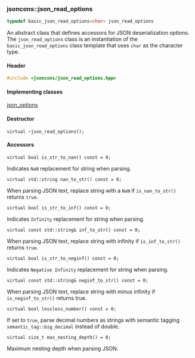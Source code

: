 ### jsoncons::json_read_options

```c++
typedef basic_json_read_options<char> json_read_options
```

An abstract class that defines accessors for JSON deserialization options. The `json_read_options` class is an instantiation of the `basic_json_read_options` class template that uses `char` as the character type.

#### Header
```c++
#include <jsoncons/json_read_options.hpp>
```

#### Implementing classes

[json_options](json_options.md)

#### Destructor

    virtual ~json_read_options();

#### Accessors

    virtual bool is_str_to_nan() const = 0;
Indicates `NaN` replacement for string when parsing.

    virtual std::string nan_to_str() const = 0;
When parsing JSON text, replace string with a `NaN` if `is_nan_to_str()` returns `true`.

    virtual bool is_str_to_inf() const = 0;
Indicates `Infinity` replacement for string when parsing.

    virtual const std::string& inf_to_str() const = 0; 
When parsing JSON text, replace string with infinity if `is_inf_to_str()` returns `true`.

    virtual bool is_str_to_neginf() const = 0;
Indicates `Negative Infinity` replacement for string when parsing.

    virtual const std::string& neginf_to_str() const = 0; 
When parsing JSON text, replace string with minus infinity if `is_neginf_to_str()` returns true.

    virtual bool lossless_number() const = 0; 
If set to `true`, parse decimal numbers as strings with semantic tagging `semantic_tag::big_decimal` instead of double.

    virtual size_t max_nesting_depth() = 0;
 Maximum nesting depth when parsing JSON.

